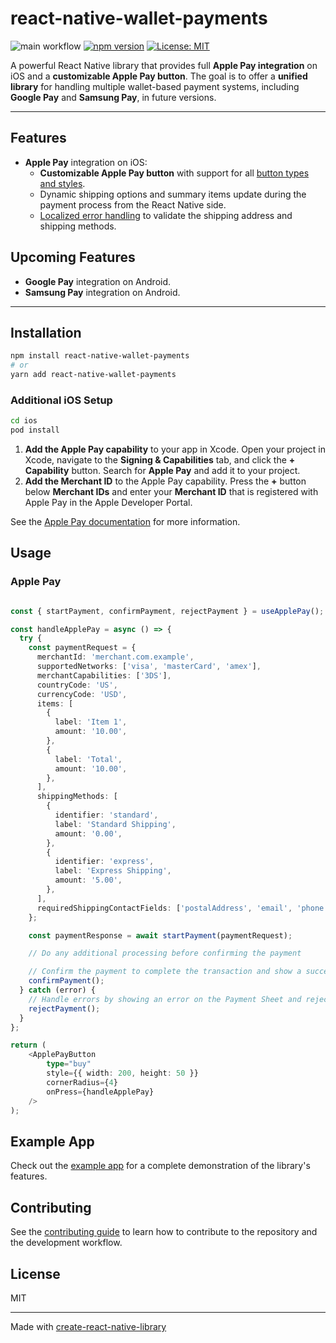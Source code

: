 # react-native-wallet-payments

![main workflow](https://github.com/mattia-sanfilippo/react-native-wallet-payments/actions/workflows/ci.yml/badge.svg)
[![npm version](https://badge.fury.io/js/react-native-wallet-payments.svg)](https://badge.fury.io/js/react-native-wallet-payments)
[![License: MIT](https://img.shields.io/badge/License-MIT-yellow.svg)](https://opensource.org/licenses/MIT)

A powerful React Native library that provides full **Apple Pay integration** on iOS and a **customizable Apple Pay button**. The goal is to offer a **unified library** for handling multiple wallet-based payment systems, including **Google Pay** and **Samsung Pay**, in future versions.

---

## Features

- **Apple Pay** integration on iOS:
  - **Customizable Apple Pay button** with support for all [button types and styles](https://developer.apple.com/design/human-interface-guidelines/apple-pay#Button-types).
  - Dynamic shipping options and summary items update during the payment process from the React Native side.
  - [Localized error handling](https://developer.apple.com/design/human-interface-guidelines/apple-pay#Data-validation) to validate the shipping address and shipping methods.

## Upcoming Features

- **Google Pay** integration on Android.
- **Samsung Pay** integration on Android.

---

## Installation

```bash
npm install react-native-wallet-payments
# or
yarn add react-native-wallet-payments
```

### Additional iOS Setup

```bash
cd ios
pod install
```

1. **Add the Apple Pay capability** to your app in Xcode. Open your project in Xcode, navigate to the **Signing & Capabilities** tab, and click the **+ Capability** button. Search for **Apple Pay** and add it to your project.
2. **Add the Merchant ID** to the Apple Pay capability. Press the **+** button below **Merchant IDs** and enter your **Merchant ID** that is registered with Apple Pay in the Apple Developer Portal.

See the [Apple Pay documentation](https://developer.apple.com/documentation/passkit/setting-up-apple-pay) for more information.

## Usage

### Apple Pay

```typescript

const { startPayment, confirmPayment, rejectPayment } = useApplePay();

const handleApplePay = async () => {
  try {
    const paymentRequest = {
      merchantId: 'merchant.com.example',
      supportedNetworks: ['visa', 'masterCard', 'amex'],
      merchantCapabilities: ['3DS'],
      countryCode: 'US',
      currencyCode: 'USD',
      items: [
        {
          label: 'Item 1',
          amount: '10.00',
        },
        {
          label: 'Total',
          amount: '10.00',
        },
      ],
      shippingMethods: [
        {
          identifier: 'standard',
          label: 'Standard Shipping',
          amount: '0.00',
        },
        {
          identifier: 'express',
          label: 'Express Shipping',
          amount: '5.00',
        },
      ],
      requiredShippingContactFields: ['postalAddress', 'email', 'phone'],
    };

    const paymentResponse = await startPayment(paymentRequest);

    // Do any additional processing before confirming the payment

    // Confirm the payment to complete the transaction and show a success message on the Payment Sheet
    confirmPayment();
  } catch (error) {
    // Handle errors by showing an error on the Payment Sheet and rejecting the payment
    rejectPayment();
  }
};

return (
    <ApplePayButton
        type="buy"
        style={{ width: 200, height: 50 }}
        cornerRadius={4}
        onPress={handleApplePay}
    />
);

```

## Example App

Check out the [example app](example) for a complete demonstration of the library's features.

## Contributing

See the [contributing guide](CONTRIBUTING.md) to learn how to contribute to the repository and the development workflow.

## License

MIT

---

Made with [create-react-native-library](https://github.com/callstack/react-native-builder-bob)
